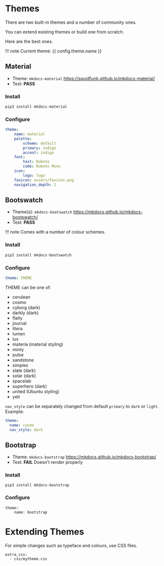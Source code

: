 # Themes

There are two built-in themes and a number of community ones.

You can extend existing themes or build one from scratch.

Here are the best ones.

!!! note
    Current theme: {{ config.theme.name }}

## Material

- Theme: `mkdocs-material` <https://squidfunk.github.io/mkdocs-material/>
- Test: **PASS**

### Install

```bash
pip3 install mkdocs-material
```

### Configure

```yaml
theme: 
    name: material
    palette:
        scheme: default
        primary: indigo
        accent: indigo
    font:
        text: Roboto
        code: Roboto Mono
    icon:
        logo: logo
    favicon: assets/favicon.png
    navigation_depth: 2
```

## Bootswatch

- Theme(s): `mkdocs-bootswatch` <https://mkdocs.github.io/mkdocs-bootswatch/>
- Test: **PASS**

!!! note
    Comes with a number of colour schemes.

### Install

```bash
pip3 install mkdocs-bootswatch
```

### Configure

```yaml
theme: THEME
```

THEME can be one of:

-    cerulean
-    cosmo
-    cyborg (dark)
-    darkly (dark)
-    flatly
-    journal
-    litera
-    lumen
-    lux
-    materia (material styling)
-    minty
-    pulse
-    sandstone
-    simplex
-    slate (dark)
-    solar (dark)
-    spacelab
-    superhero (dark)
-    united (Ubuntu styling)
-    yeti


`nav_style` can be separately changed from default `primary` to `dark` or `light`. Example:

```yaml
theme:
  name: cosmo
  nav_style: dark
```

## Bootstrap

- Theme: `mkdocs-bootstrap` <https://mkdocs.github.io/mkdocs-bootstrap/>
- Test: **FAIL** Doesn't render properly

### Install

```
pip3 install mkdocs-bootstrap
```

### Configure

```
theme:
    name: bootstrap
```

# Extending Themes

For simple changes such as typeface and colours, use CSS files.

```
extra_css:
  - css/mytheme.css
```
